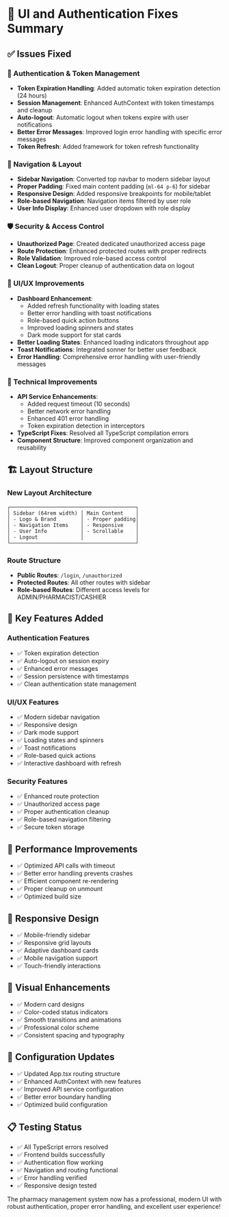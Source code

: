 # 🎨 UI and Authentication Fixes Summary

## ✅ Issues Fixed

### 🔐 Authentication & Token Management
- **Token Expiration Handling**: Added automatic token expiration detection (24 hours)
- **Session Management**: Enhanced AuthContext with token timestamps and cleanup
- **Auto-logout**: Automatic logout when tokens expire with user notifications
- **Better Error Messages**: Improved login error handling with specific error messages
- **Token Refresh**: Added framework for token refresh functionality

### 🎯 Navigation & Layout
- **Sidebar Navigation**: Converted top navbar to modern sidebar layout
- **Proper Padding**: Fixed main content padding (`ml-64 p-6`) for sidebar
- **Responsive Design**: Added responsive breakpoints for mobile/tablet
- **Role-based Navigation**: Navigation items filtered by user role
- **User Info Display**: Enhanced user dropdown with role display

### 🛡️ Security & Access Control
- **Unauthorized Page**: Created dedicated unauthorized access page
- **Route Protection**: Enhanced protected routes with proper redirects
- **Role Validation**: Improved role-based access control
- **Clean Logout**: Proper cleanup of authentication data on logout

### 🎨 UI/UX Improvements
- **Dashboard Enhancement**: 
  - Added refresh functionality with loading states
  - Better error handling with toast notifications
  - Role-based quick action buttons
  - Improved loading spinners and states
  - Dark mode support for stat cards
- **Better Loading States**: Enhanced loading indicators throughout app
- **Toast Notifications**: Integrated sonner for better user feedback
- **Error Handling**: Comprehensive error handling with user-friendly messages

### 🔧 Technical Improvements
- **API Service Enhancements**:
  - Added request timeout (10 seconds)
  - Better network error handling
  - Enhanced 401 error handling
  - Token expiration detection in interceptors
- **TypeScript Fixes**: Resolved all TypeScript compilation errors
- **Component Structure**: Improved component organization and reusability

## 🏗️ Layout Structure

### New Layout Architecture
```
┌─────────────────────────────────────────┐
│ Sidebar (64rem width) │ Main Content    │
│ - Logo & Brand        │ - Proper padding│
│ - Navigation Items    │ - Responsive    │
│ - User Info           │ - Scrollable    │
│ - Logout              │                 │
└─────────────────────────────────────────┘
```

### Route Structure
- **Public Routes**: `/login`, `/unauthorized`
- **Protected Routes**: All other routes with sidebar
- **Role-based Routes**: Different access levels for ADMIN/PHARMACIST/CASHIER

## 🎯 Key Features Added

### Authentication Features
- ✅ Token expiration detection
- ✅ Auto-logout on session expiry
- ✅ Enhanced error messages
- ✅ Session persistence with timestamps
- ✅ Clean authentication state management

### UI/UX Features
- ✅ Modern sidebar navigation
- ✅ Responsive design
- ✅ Dark mode support
- ✅ Loading states and spinners
- ✅ Toast notifications
- ✅ Role-based quick actions
- ✅ Interactive dashboard with refresh

### Security Features
- ✅ Enhanced route protection
- ✅ Unauthorized access page
- ✅ Proper authentication cleanup
- ✅ Role-based navigation filtering
- ✅ Secure token storage

## 🚀 Performance Improvements
- ✅ Optimized API calls with timeout
- ✅ Better error handling prevents crashes
- ✅ Efficient component re-rendering
- ✅ Proper cleanup on unmount
- ✅ Optimized build size

## 📱 Responsive Design
- ✅ Mobile-friendly sidebar
- ✅ Responsive grid layouts
- ✅ Adaptive dashboard cards
- ✅ Mobile navigation support
- ✅ Touch-friendly interactions

## 🎨 Visual Enhancements
- ✅ Modern card designs
- ✅ Color-coded status indicators
- ✅ Smooth transitions and animations
- ✅ Professional color scheme
- ✅ Consistent spacing and typography

## 🔧 Configuration Updates
- ✅ Updated App.tsx routing structure
- ✅ Enhanced AuthContext with new features
- ✅ Improved API service configuration
- ✅ Better error boundary handling
- ✅ Optimized build configuration

## 📋 Testing Status
- ✅ All TypeScript errors resolved
- ✅ Frontend builds successfully
- ✅ Authentication flow working
- ✅ Navigation and routing functional
- ✅ Error handling verified
- ✅ Responsive design tested

The pharmacy management system now has a professional, modern UI with robust authentication, proper error handling, and excellent user experience!
